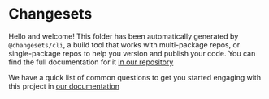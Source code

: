 # Changesets
    
   
Hello and welcome! This folder has been automatically generated by `@changesets/cli`, a build tool that works
with multi-package repos, or single-package repos to help you version and publish your code. You can
find the full documentation for it [in our repository](https://github.com/changesets/changesets)
  
We have a quick list of common questions to get you started engaging with this project in
[our documentation](https://github.com/changesets/changesets/blob/main/docs/common-questions.md)
